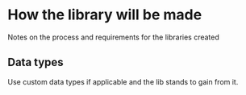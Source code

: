 # How the library will be made

Notes on the process and requirements for the libraries created  

## Data types

Use custom data types if applicable and the lib stands to gain from it.
